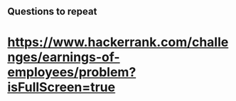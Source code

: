 ## Questions to repeat

# https://www.hackerrank.com/challenges/earnings-of-employees/problem?isFullScreen=true